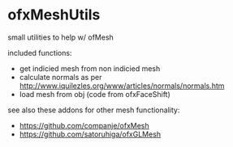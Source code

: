 ofxMeshUtils
============

small utilities to help w/ ofMesh

included functions: 

* get indicied mesh from non indicied mesh
* calculate normals as per http://www.iquilezles.org/www/articles/normals/normals.htm
* load mesh from obj (code from ofxFaceShift)

see also these addons for other mesh functionality: 

* https://github.com/companje/ofxMesh
* https://github.com/satoruhiga/ofxGLMesh
